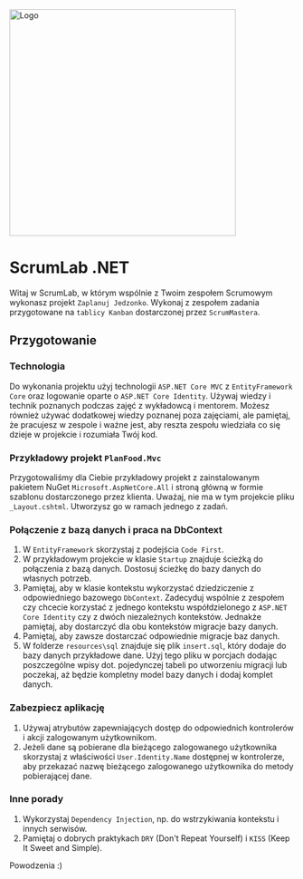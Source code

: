 <img alt="Logo" src="http://coderslab.pl/svg/logo-coderslab.svg" width="400">

# ScrumLab .NET

Witaj w ScrumLab, w którym wspólnie z Twoim zespołem Scrumowym wykonasz projekt `Zaplanuj Jedzonko`. Wykonaj z zespołem zadania przygotowane na `tablicy Kanban` dostarczonej przez `ScrumMastera`.

## Przygotowanie

### Technologia

Do wykonania projektu użyj technologii `ASP.NET Core MVC` z `EntityFramework Core` oraz logowanie oparte o `ASP.NET Core Identity`. Używaj wiedzy i technik poznanych podczas zajęć z wykładowcą i mentorem. Możesz również używać dodatkowej wiedzy poznanej poza zajęciami, ale pamiętaj, że pracujesz w zespole i ważne jest, aby reszta zespołu wiedziała co się dzieje w projekcie i rozumiała Twój kod.

### Przykładowy projekt `PlanFood.Mvc`

Przygotowaliśmy dla Ciebie przykładowy projekt z zainstalowanym pakietem NuGet `Microsoft.AspNetCore.All` i stroną główną w formie szablonu dostarczonego przez klienta. Uważaj, nie ma w tym projekcie pliku `_Layout.cshtml`. Utworzysz go w ramach jednego z zadań.

### Połączenie z bazą danych i praca na DbContext

1. W `EntityFramework` skorzystaj z podejścia `Code First`.
1. W przykładowym projekcie w klasie `Startup` znajduje ścieżką do połączenia z bazą danych. Dostosuj ścieżkę do bazy danych do własnych potrzeb.
1. Pamiętaj, aby w klasie kontekstu wykorzystać dziedziczenie z odpowiedniego bazowego `DbContext`. Zadecyduj wspólnie z zespołem czy chcecie korzystać z jednego kontekstu współdzielonego z `ASP.NET Core Identity` czy z dwóch niezależnych kontekstów. Jednakże pamiętaj, aby dostarczyć dla obu kontekstów migracje bazy danych.
1. Pamiętaj, aby zawsze dostarczać odpowiednie migracje baz danych.
1. W folderze `resources\sql` znajduje się plik `insert.sql`, który dodaje do bazy danych przykładowe dane. Użyj tego pliku w porcjach dodając poszczególne wpisy dot. pojedynczej tabeli po utworzeniu migracji lub poczekaj, aż będzie kompletny model bazy danych i dodaj komplet danych.

### Zabezpiecz aplikację

1. Używaj atrybutów zapewniających dostęp do odpowiednich kontrolerów i akcji zalogowanym użytkownikom.
1. Jeżeli dane są pobierane dla bieżącego zalogowanego użytkownika skorzystaj z właściwości `User.Identity.Name` dostępnej w kontrolerze, aby przekazać nazwę bieżącego zalogowanego użytkownika do metody pobierającej dane.

### Inne porady

1. Wykorzystaj `Dependency Injection`, np. do wstrzykiwania kontekstu i innych serwisów.
1. Pamiętaj o dobrych praktykach `DRY` (Don't Repeat Yourself) i `KISS` (Keep It Sweet and Simple).

Powodzenia :)